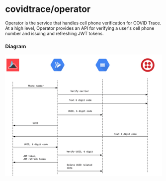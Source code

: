 # covidtrace/operator

Operator is the service that handles cell phone verification for COVID Trace.
At a high level, Operator provides an API for verifying a user's cell phone
number and issuing and refreshing JWT tokens.

### Diagram

<img src="static/diagram.png" width="600px" />